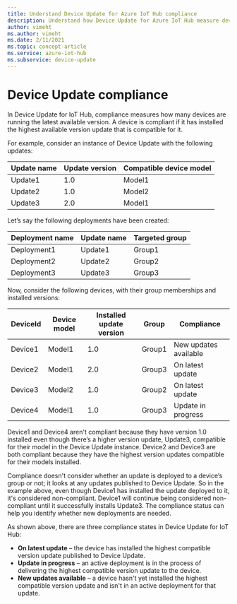 ```yaml
---
title: Understand Device Update for Azure IoT Hub compliance
description: Understand how Device Update for Azure IoT Hub measure device update compliance.
author: vimeht
ms.author: vimeht
ms.date: 2/11/2021
ms.topic: concept-article
ms.service: azure-iot-hub
ms.subservice: device-update
---
```


# Device Update compliance

In Device Update for IoT Hub, compliance measures how many devices are running the latest available version. A device is compliant if it has installed the highest available version update that is compatible for it.

For example, consider an instance of Device Update with the following updates:

| Update name | Update version | Compatible device model |
|-------------|----------------|-------------------------|
| Update1     | 1.0            | Model1                  |
| Update2     | 1.0            | Model2                  |
| Update3     | 2.0            | Model1                  |

Let’s say the following deployments have been created:

| Deployment name | Update name | Targeted group |
|-----------------|-------------|----------------|
| Deployment1     | Update1     | Group1         |
| Deployment2     | Update2     | Group2         |
| Deployment3     | Update3     | Group3         |

Now, consider the following devices, with their group memberships and installed versions:

| DeviceId | Device model | Installed update version | Group | Compliance |
|----------|--------------|--------------------------|-------|------------|
| Device1  | Model1       | 1.0 | Group1 | New updates available |
| Device2  | Model1       | 2.0 | Group3 | On latest update |
| Device3  | Model2       | 1.0 | Group2 | On latest update |
| Device4  | Model1       | 1.0 | Group3 | Update in progress |

Device1 and Device4 aren't compliant because they have version 1.0 installed even though there’s a higher version update, Update3, compatible for their model in the Device Update instance. Device2 and Device3 are both compliant because they have the highest version updates compatible for their models installed.

Compliance doesn't consider whether an update is deployed to a device’s group or not; it looks at any updates published to Device Update. So in the example above, even though Device1 has installed the update deployed to it, it's considered non-compliant. Device1 will continue being considered non-compliant until it successfully installs Update3. The compliance status can help you identify whether new deployments are needed.

As shown above, there are three compliance states in Device Update for IoT Hub:

* **On latest update** – the device has installed the highest compatible version update published to Device Update.
* **Update in progress** – an active deployment is in the process of delivering the highest compatible version update to the device.
* **New updates available** – a device hasn't yet installed the highest compatible version update and isn't in an active deployment for that update.
